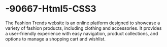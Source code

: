 # -90667-Html5-CSS3
The Fashion Trends website is an online platform designed to showcase a variety of fashion products, including clothing and accessories. It provides a user-friendly experience with easy navigation, product collections, and options to manage a shopping cart and wishlist.
